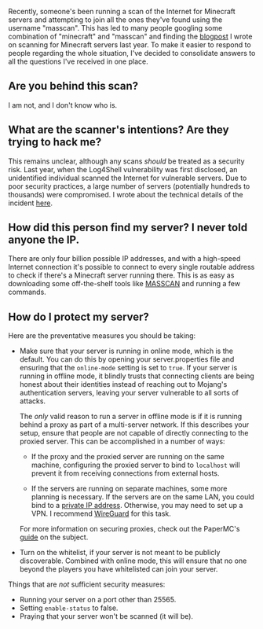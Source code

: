 Recently, someone's been running a scan of the Internet for Minecraft servers and attempting to join all the ones they've found using the username "masscan". This has led to many people googling some combination of "minecraft" and "masscan" and finding the [blogpost](https://blog.bithole.dev/blogposts/mc-census/) I wrote on scanning for Minecraft servers last year. To make it easier to respond to people regarding the whole situation, I've decided to consolidate answers to all the questions I've received in one place.

## Are you behind this scan?

I am not, and I don't know who is.

## What are the scanner's intentions? Are they trying to hack me?

This remains unclear, although any scans *should* be treated as a security risk. Last year, when the Log4Shell vulnerability was first disclosed, an unidentified individual scanned the Internet for vulnerable servers. Due to poor security practices, a large number of servers (potentially hundreds to thousands) were compromised. I wrote about the technical details of the incident [here](https://blog.bithole.dev/blogposts/dissecting-log4shell/).

## How did this person find my server? I never told anyone the IP.

There are only four billion possible IP addresses, and with a high-speed Internet connection it's possible to connect to every single routable address to check if there's a Minecraft server running there. This is as easy as downloading some off-the-shelf tools like [MASSCAN](https://github.com/robertdavidgraham/masscan) and running a few commands.

## How do I protect my server?

Here are the preventative measures you should be taking:

* Make sure that your server is running in online mode, which is the default. You can do this by opening your server.properties file and ensuring that the `online-mode` setting is set to `true`. If your server is running in offline mode, it blindly trusts that connecting clients are being honest about their identities instead of reaching out to Mojang's authentication servers, leaving your server vulnerable to all sorts of attacks.

    The *only* valid reason to run a server in offline mode is if it is running behind a proxy as part of a multi-server network. If this describes your setup, ensure that people are not capable of directly connecting to the proxied server. This can be accomplished in a number of ways:

    - If the proxy and the proxied server are running on the same machine, configuring the proxied server to bind to `localhost` will prevent it from receiving connections from external hosts.

    - If the servers are running on separate machines, some more planning is necessary. If the servers are on the same LAN, you could bind to a [private IP address](https://en.wikipedia.org/wiki/Private_network). Otherwise, you may need to set up a VPN. I recommend [WireGuard](https://www.wireguard.com/) for this task.

    For more information on securing proxies, check out the PaperMC's [guide](https://docs.papermc.io/velocity/security) on the subject.

* Turn on the whitelist, if your server is not meant to be publicly discoverable. Combined with online mode, this will ensure that no one beyond the players you have whitelisted can join your server.

Things that are *not* sufficient security measures:

* Running your server on a port other than 25565.
* Setting `enable-status` to false.
* Praying that your server won't be scanned (it will be).
